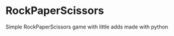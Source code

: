 RockPaperScissors
=================

Simple RockPaperScissors game with little adds made with python
